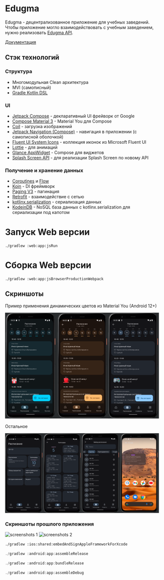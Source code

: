 # Edugma
Edugma - децентрализованное приложение для учебных заведений. Чтобы приложение могло взаимодействовать с учебным заведением, нужно реализовать [Edugma API](https://edugma.github.io/docs/).

[Документация](https://edugma.github.io/docs/)


## Стэк технологий

### Структура
- Многомодульная Clean архитектура
- MVI (самописный)
- [Gradle Kotlin DSL](https://docs.gradle.org/current/userguide/kotlin_dsl.html)

### UI
- [Jetpack Compose](https://developer.android.com/jetpack/compose) - декларативный UI фрейворк от Google
- [Compose Material 3](https://developer.android.com/reference/kotlin/androidx/compose/material3/package-summary) - Material You для Compose
- [Coil](https://coil-kt.github.io/coil/) - загрузка изображений
- [Jetpack Navigation (Compose)](https://developer.android.com/jetpack/compose/navigation) - навигация в приложении (с самописной оболочкой)
- [Fluent UI System Icons](https://github.com/microsoft/fluentui-system-icons) - коллекция иконок из Microsoft Fluent UI
- [Lottie](https://lottiefiles.com/) - для анимаций
- [Glance AppWidget](https://developer.android.com/jetpack/androidx/releases/glance) - Compose для виджетов
- [Splash Screen API](https://developer.android.com/guide/topics/ui/splash-screen) - для реализации Splash Screen по новому API

### Получение и хранение данных
- [Coroutines](https://developer.android.com/kotlin/coroutines) и [Flow](https://developer.android.com/kotlin/flow)
- [Koin](https://insert-koin.io/) - DI фреймворк
- [Paging V3](https://developer.android.com/topic/libraries/architecture/paging/v3-overview) - пагинация
- [Retrofit](https://square.github.io/retrofit/) - взаимодействие с сетью
- [kotlinx.serialization](https://github.com/Kotlin/kotlinx.serialization) - сериализация данных
- [KodeinDB](https://docs.kodein.org/kodein-db/) - NoSQL база данных с kotlinx.serialization для сериализации под капотом

# Запуск Web версии
```shell
./gradlew :web:app:jsRun
```

# Сборка Web версии
```shell
./gradlew :web:app:jsBrowserProductionWebpack
```

## Скриншоты
Пример применения динамических цветов из Material You (Android 12+)

![material_you](https://github.com/edugma/app/raw/develop/screenshots/material_you.png)

Остальное

![screenshots_1](https://github.com/edugma/app/raw/develop/screenshots/screenshots_1.png)

### Скриншоты прошлого приложения

![screenshots 1](https://github.com/mospolyhelper/mospolyhelper-android/raw/master/docs/screenshots/screenshots_1.png)
![screenshots 2](https://github.com/mospolyhelper/mospolyhelper-android/raw/master/docs/screenshots/screenshots_2.png)


```bash
./gradlew :ios:shared:embedAndSignAppleFrameworkForXcode
```


```kotlin
./gradlew :android:app:assembleRelease
```

```kotlin
./gradlew :android:app:bundleRelease
```

```kotlin
./gradlew :android:app:assembleDebug
```

